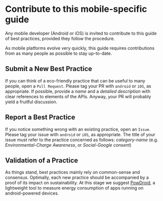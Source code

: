 # Contribute to this mobile-specific guide

Any mobile developer (Android or iOS) is invited to contribute to this guide of best practices, provided they follow the procedure.

As mobile platforms evolve very quickly, this guide requires contributions from as many people as possible to stay up-to-date.

## Submit a New Best Practice

If you can think of a eco-friendly practice that can be useful to many people, open a `Pull Request`. Please tag your PR with `android` or  `iOS`, as appropriate. If possible, provide a *name* and a *detailed description* with clear references to elements of the APIs. Anyway, your PR will probably yield a fruitful discussion.

## Report a Best Practice

If you notice something wrong with an existing practice, open an `Issue`. Please tag your issue with `android` or  `iOS`, as appropriate. The title of your issue must refer to the practice concerned as follows: *category-name* (e.g. *Environmental-Charge Awareness*, or *Social-Google consent*)

## Validation of a Practice

As things stand, best practices mainly rely on common-sense and consensus. Optimally, each new practice should be accompanied by a proof of its impact on sustainability. At this stage we suggest [PowDroid](https://gitlab.com/powdroid), a lightweight tool to measure energy consumption of apps running on android-powered devices.
